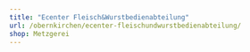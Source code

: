 ```yaml
---
title: "Ecenter Fleisch&Wurstbedienabteilung"
url: /obernkirchen/ecenter-fleischundwurstbedienabteilung/
shop: Metzgerei
---
```

